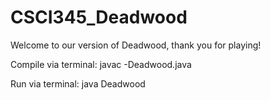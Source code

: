 # CSCI345_Deadwood

Welcome to our version of Deadwood, thank you for playing!

Compile via terminal:
javac -Deadwood.java

Run via terminal:
java Deadwood

